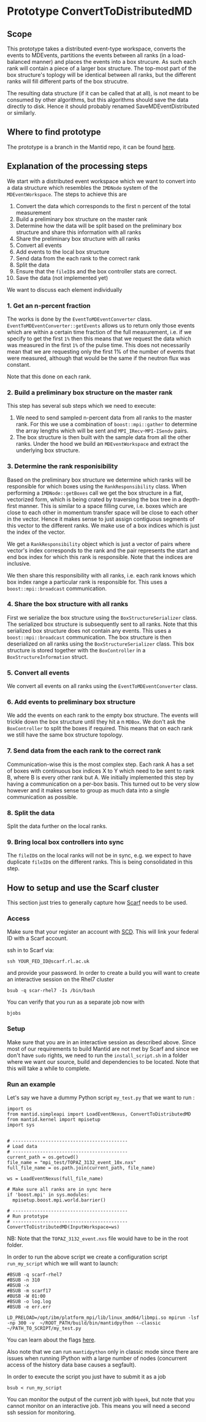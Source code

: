 # Prototype ConvertToDistributedMD

## Scope

This prototype takes a distributed event-type workspace, converts the events to MDEvents,
partitions the events between all ranks (in a load-balanced manner) and places the
events into a box strucure. As such each rank will contain a piece of a larger box structure.
The top-most part of the box structure's toplogy will be identical between all ranks,
but the different ranks will fill different parts of the box strucutre.

The resulting data structure (if it can be called that at all), is not meant to be
consumed by other algorithms, but this algorithms should save the data directly
to disk. Hence it should probably renamed SaveMDEventDistributed or similarly.



## Where to find prototype

The prototype is a branch in the Mantid repo, it can be found [here](https://github.com/mantidproject/mantid/tree/distributed_md_event_prototype).



## Explanation of the processing steps

We start with a distributed event workspace which we want to convert into a
data structure which resembles the `IMDNode` system of the `MDEventWorkspace`.
The steps to achieve this are

1. Convert the data which corresponds to the first n percent of the total measurement
2. Build a preliminary box structure on the master rank
3. Determine how the data will be split based on the preliminary box structure and share this information with all ranks
4. Share the preliminary box structure with all ranks
5. Convert all events
6. Add events to the local box structure
7. Send data from the each rank to the correct rank
8. Split the data
9. Ensure that the `fileID`s and the box controller stats are correct.
10. Save the data (not implemented yet)


We want to discuss each element individually

### 1. Get an n-percent fraction

The works is done by the `EventToMDEventConverter` class. `EventToMDEventConverter::getEvents` allows us to return only those events
which are within a certain time fraction of the full measurement, i.e. if we
specify to get the first `1%` then this means that we request the data which
was measured in the first `1%` of the pulse time. This does not necessarily mean
that we are requesting only the first 1% of the number of events that were measured, although that would be the same if the neutron flux was constant.

Note that this done on each rank.

### 2. Build a preliminary box structure on the master rank

This step has several sub steps which we need to execute:
1. We need to send sampled n-percent data from all ranks to the master rank. For
   this we use a combination of `boost::mpi::gather` to determine the array lengths
   which will be sent and `MPI_IRecv`-`MPI-ISendv` pairs.
2. The box structure is then built with the sample data from all the other ranks.
   Under the hood we build an `MDEventWorkspace` and extract the underlying box
     structure.


### 3. Determine the rank responisibility
Based on the preliminary box structure we determine which ranks will be
 responsible for which boxes using the `RankResponsibility` class. When performing
 a `IMDNode::getBoxes` call we get the box structure in a flat, vectorized form, which is being crated by traversing the box tree in a depth-first manner. This
 is similar to a space filling curve, i.e. boxes which are close to each other
 in momentum transfer space will be close to each other in the vector. Hence
 it makes sense to just assign contiguous segments of this vector to the different ranks. We make use of a box indices which is just the index of the vector.

 We get a `RankResponsibility` object which is just a vector of pairs where
 vector's index corresponds to the rank and the pair represents the start
 and end box index for which this rank is responsible. Note that the indices
 are inclusive.

We then share this responsibility with all ranks, i.e. each rank knows which
 box index range a particular rank is responsible for. This uses a `boost::mpi::broadcast` communication.

### 4. Share the box structure with all ranks
First we serialize the box structure using the `BoxStructureSerializer` class.
The serialized box structure is subsequently sent to all ranks. Note that this serialized box structure does not contain any events. This uses a `boost::mpi::broadcast` communication. The box structure is then deserialized on all ranks using the `BoxStructureSerializer` class. This box structure is stored together with the  `BoxController` in a `BoxStructureInformation` struct.


### 5. Convert all events
We convert all events on all ranks using the `EventToMDEventConverter` class.

### 6. Add events to preliminary box structure

We add the events on each rank to the empty box structure. The events will
trickle down the box structure until they hit a n `MDBox`. We don't ask the
`BoxController` to split the boxes if required. This means that on each
rank we still have the same box structure topology.

### 7. Send data from the each rank to the correct rank

Communication-wise this is the most complex step. Each rank A has a set of
boxes with continuous box indices X to Y which need to be sent to rank B, where
B is every other rank but A. We initially implemented this step by having a
communication on a per-box basis. This turned out to be very slow however and
it makes sense to group as much data into a single communication as possible.

### 8. Split the data
Split the data further on the local ranks.

### 9. Bring local box controllers into sync

The `fileID`s on the local ranks will not be in sync, e.g. we expect to
have duplicate `fileID`s on the different ranks. This is being consolidated
in this step. 



## How to setup and use the Scarf cluster

This section just tries to generally capture how [Scarf](http://www.scarf.rl.ac.uk/) needs to be used.

### Access

Make sure that your register an account with [SCD](http://www.scarf.rl.ac.uk/contact-us). This will link your federal ID with
a Scarf account.

ssh in to Scarf via:
```
ssh YOUR_FED_ID@scarf.rl.ac.uk
```
and provide your password. In order to create a build you will want to create an
interactive session on the Rhel7 cluster
```
bsub -q scar-rhel7 -Is /bin/bash
```
You can verify that you run as a separate job now with
```
bjobs
```


### Setup

Make sure that you are in an interactive session as described above. Since most of our requirements to build Mantid are not met by Scarf and since
we don't have `sudo` rights, we need to run the `install_script.sh` in a folder
where we want our source, build and dependencies to be located. Note that this
will take a while to complete.

### Run an example

Let's say we have a dummy Python script `my_test.py` that we want to run :
```
import os
from mantid.simpleapi import LoadEventNexus, ConvertToDistributedMD
from mantid.kernel import mpisetup
import sys


# ------------------------------------------
# Load data
# ------------------------------------------
current_path = os.getcwd()
file_name = "mpi_test/TOPAZ_3132_event_10x.nxs"
full_file_name = os.path.join(current_path, file_name)

ws = LoadEventNexus(full_file_name)

# Make sure all ranks are in sync here
if 'boost.mpi' in sys.modules:
  mpisetup.boost.mpi.world.barrier()

# ------------------------------------------
# Run prototype
# ------------------------------------------
ConvertToDistributedMD(InputWorkspace=ws)
```
NB: Note that the `TOPAZ_3132_event.nxs` file would have to be in the root folder.

In order to run the above script we create a configuration script `run_my_script` which we
will want to launch:
```
#BSUB -q scarf-rhel7
#BSUB -n 310
#BSUB -x
#BSUB -m scarf17
#BUSB -W 01:00
#BSUB -o log.log
#BSUB -e err.err

LD_PRELOAD=/opt/ibm/platform_mpi/lib/linux_amd64/libmpi.so mpirun -lsf -np 300 -v  ~/ROOT_PATH/build/bin/mantidpython --classic ~/PATH_TO_SCRIPT/my_test.py
```

You can learn about the flags [here](https://www.ibm.com/support/knowledgecenter/en/SSETD4_9.1.2/lsf_command_ref/bsub.1.html).

Also note that we can run `mantidpython` only in classic mode since there are
issues when running IPython with a large number of nodes (concurrent access of the history data base causes a segfault).


In order to execute the script you just have to submit it as a job
```
bsub < run_my_script
```

You can monitor the output of the current job with `bpeek`, but note that you
cannot monitor on an interactive job. This means you will need a second
ssh session for monitoring.
